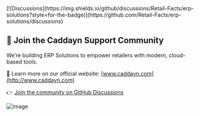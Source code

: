 <meta name="google-site-verification" content="z3sBbrGOGOVbJG7RiM75LSpeXZSkybCgaJaGIrdaeFY" />
[![Discussions](https://img.shields.io/github/discussions/Retail-Facts/erp-solutions?style=for-the-badge)](https://github.com/Retail-Facts/erp-solutions/discussions)

## 💬 Join the Caddayn Support Community

We’re building ERP Solutions to empower retailers with modern, cloud-based tools.

🔗 Learn more on our official website: [www.caddayn.com](http://www.caddayn.com)

👉 [Join the community on GitHub Discussions](https://github.com/Retail-Facts/erp-solutions/discussions)


![image](https://github.com/user-attachments/assets/df071bef-c388-4ff1-9916-f63ef936c6d3)

